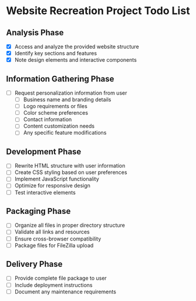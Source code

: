 # Website Recreation Project Todo List

## Analysis Phase
- [x] Access and analyze the provided website structure
- [x] Identify key sections and features
- [x] Note design elements and interactive components

## Information Gathering Phase
- [ ] Request personalization information from user
  - [ ] Business name and branding details
  - [ ] Logo requirements or files
  - [ ] Color scheme preferences
  - [ ] Contact information
  - [ ] Content customization needs
  - [ ] Any specific feature modifications

## Development Phase
- [ ] Rewrite HTML structure with user information
- [ ] Create CSS styling based on user preferences
- [ ] Implement JavaScript functionality
- [ ] Optimize for responsive design
- [ ] Test interactive elements

## Packaging Phase
- [ ] Organize all files in proper directory structure
- [ ] Validate all links and resources
- [ ] Ensure cross-browser compatibility
- [ ] Package files for FileZilla upload

## Delivery Phase
- [ ] Provide complete file package to user
- [ ] Include deployment instructions
- [ ] Document any maintenance requirements
